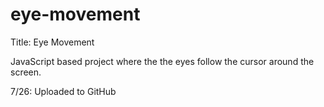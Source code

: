 # eye-movement

Title: Eye Movement

JavaScript based project where the the eyes follow the cursor around the screen.

7/26: Uploaded to GitHub
